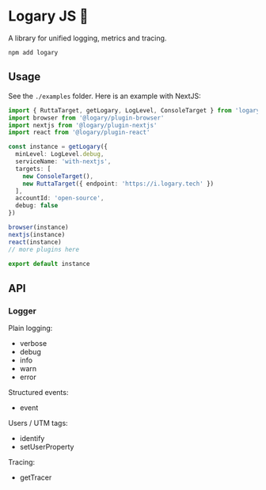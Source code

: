 # Logary JS 🦋

A library for unified logging, metrics and tracing.

    npm add logary

## Usage

See the `./examples` folder. Here is an example with NextJS:

```typescript
import { RuttaTarget, getLogary, LogLevel, ConsoleTarget } from 'logary'
import browser from '@logary/plugin-browser'
import nextjs from '@logary/plugin-nextjs'
import react from '@logary/plugin-react'

const instance = getLogary({
  minLevel: LogLevel.debug,
  serviceName: 'with-nextjs',
  targets: [
    new ConsoleTarget(),
    new RuttaTarget({ endpoint: 'https://i.logary.tech' })
  ],
  accountId: 'open-source',
  debug: false
})

browser(instance)
nextjs(instance)
react(instance)
// more plugins here

export default instance
```

## API

### Logger

Plain logging:

- verbose
- debug
- info
- warn
- error

Structured events:

- event

Users / UTM tags:

- identify
- setUserProperty

Tracing:

- getTracer